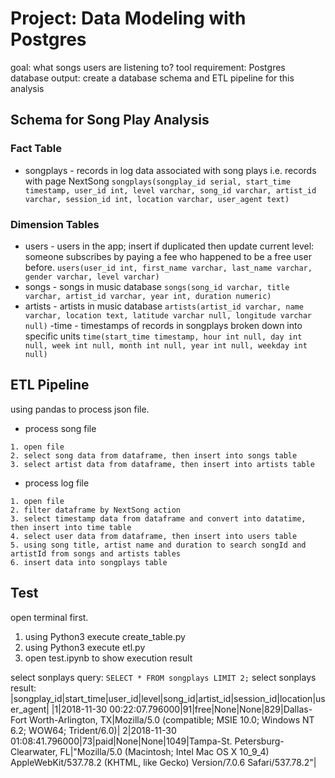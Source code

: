 # Project: Data Modeling with Postgres
goal: what songs users are listening to?
tool requirement: Postgres database
output: create a database schema and ETL pipeline for this analysis

## Schema for Song Play Analysis

### Fact Table
- songplays - records in log data associated with song plays i.e. records with page NextSong
`songplays(songplay_id serial, start_time timestamp, user_id int, level varchar, song_id varchar, artist_id varchar, session_id int, location varchar, user_agent text)`
### Dimension Tables
- users - users in the app; 
insert if duplicated then update current level: someone subscribes by paying a fee who happened to be a free user before.
`users(user_id int, first_name varchar, last_name varchar, gender varchar, level varchar)`
- songs - songs in music database
`songs(song_id varchar, title varchar, artist_id varchar, year int, duration numeric)`
- artists - artists in music database
`artists(artist_id varchar, name varchar, location text, latitude varchar null, longitude varchar null)`
-time - timestamps of records in songplays broken down into specific units
`time(start_time timestamp, hour int null, day int null, week int null, month int null, year int null, weekday int null)`

## ETL Pipeline
using pandas to process json file.
- process song file 
```
1. open file
2. select song data from dataframe, then insert into songs table
3. select artist data from dataframe, then insert into artists table
```
- process log file
```
1. open file
2. filter dataframe by NextSong action
3. select timestamp data from dataframe and convert into datatime, then insert into time table
4. select user data from dataframe, then insert into users table
5. using song title, artist name and duration to search songId and artistId from songs and artists tables
6. insert data into songplays table
```

## Test
open terminal first.
1. using Python3 execute create_table.py
2. using Python3 execute etl.py
3. open test.ipynb to show execution result

select sonplays query: `SELECT * FROM songplays LIMIT 2;`
select sonplays result:
|songplay_id|start_time|user_id|level|song_id|artist_id|session_id|location|user_agent|
|1|2018-11-30 00:22:07.796000|91|free|None|None|829|Dallas-Fort Worth-Arlington, TX|Mozilla/5.0 (compatible; MSIE 10.0; Windows NT 6.2; WOW64; Trident/6.0)|
2|2018-11-30 01:08:41.796000|73|paid|None|None|1049|Tampa-St. Petersburg-Clearwater, FL|"Mozilla/5.0 (Macintosh; Intel Mac OS X 10_9_4) AppleWebKit/537.78.2 (KHTML, like Gecko) Version/7.0.6 Safari/537.78.2"|
